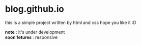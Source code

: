 # blog.github.io
this is a simple project written by html and css
hope you like it :D

<b>note</b> : it's under development 
<br>
<b>soon fetures</b> : responsive
